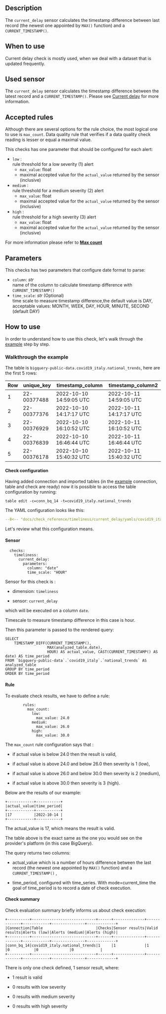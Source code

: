 ## Description

The `current_delay` sensor calculates the timestamp difference between last record
(the newest one appointed by `MAX()` function) and a `CURRENT_TIMESTAMP()`.

## When to use

Current delay check is mostly used, when we deal with a dataset that is updated frequently.

## Used sensor
The `current_delay` sensor calculates the timestamp difference between the latest record and a `CURRENT_TIMESTAMP()`. Please see
[Current delay](../../../sensor_reference/timeliness/current_delay/current_delay.md) for more information.

## Accepted rules

Although there are several options for the rule choice, the most logical one to use is `max_count`.
Data quality rule that verifies if a data quality check reading is lesser or equal a maximal value.

This checks has one parameter that should be configured for each alert:

- `low` :
  <br/>rule threshold for a low severity (1) alert 
    - `max_value`: float 
    - maximal accepted value for the `actual_value` returned by the sensor (inclusive)
- `medium` :
  <br/>rule threshold for a medium severity (2) alert
    - `max_value`: float
    - maximal accepted value for the `actual_value` returned by the sensor (inclusive)
- `high` :
  <br/>rule threshold for a high severity (3) alert 
    - `max_value`: float
    - maximal accepted value for the `actual_value` returned by the sensor (inclusive)

For more information please refer to [__Max count__](../../../rule_reference/comparison/max_count.md)

## Parameters

This checks has two parameters that configure date format to parse:

- `column`: _str_
  <br/>name of the column to calculate timestamp difference with `CURRENT_TIMESTAMP()`
- `time_scale`: _str_ (Optional)
  <br/>time scale to measure timestamp difference,the default value is DAY, acceptable values: MONTH, WEEK, DAY, HOUR, 
MINUTE, SECOND (default DAY)

## How to use

In order to understand how to use this check, let's walk through the [example](../../../examples/timeliness/current_delay/current_delay.md) step by step.

### Walkthrough the example

The table is `bigquery-public-data.covid19_italy.national_trends`, here are the first 5 rows:

| Row | unique_key  | timestamp_column        | timestamp_column2       |
|-----|-------------|-------------------------|-------------------------|
| 1   | 22-00377488 | 2022-10-10 14:59:05 UTC | 2022-10-11 14:59:05 UTC |
| 2   | 22-00377376 | 2022-10-10 14:17:17 UTC | 2022-10-11 14:17:17 UTC |
| 3   | 22-00376929 | 2022-10-10 16:10:52 UTC | 2022-10-11 16:10:52 UTC |
| 4   | 22-00376839 | 2022-10-10 16:46:44 UTC | 2022-10-11 16:46:44 UTC |
| 5   | 22-00376178 | 2022-10-10 15:40:32 UTC | 2022-10-11 15:40:32 UTC |

#### Check configuration
Having added connection and imported tables (in the [example](../../../examples/timeliness/current_delay/current_delay.md)
connection, table and check are ready) now it is possible to access the table configuration by running:

```
table edit -c=conn_bq_14 -t=covid19_italy.national_trends
```

The YAML configuration looks like this:

```yaml hl_lines="11-24" linenums="1"
--8<-- "docs/check_reference/timeliness/current_delay/yamls/covid19_italy.national_trends.dqotable.yaml"
```

Let's review what this configuration means.

#### Sensor

```
  checks:
    timeliness:
      current_delay:
        parameters:
          column: "date"
          time_scale: "HOUR"
```
Sensor for this check is :

- dimension: `timeliness`

- sensor: `current_delay`

which will be executed on a column `date`.

Timescale to measure timestamp difference in this case is hour.

Then this parameter is passed to the rendered query:

```
SELECT
    TIMESTAMP_DIFF(CURRENT_TIMESTAMP(),
                   MAX(analyzed_table.date),
                   HOUR) AS actual_value, CAST(CURRENT_TIMESTAMP() AS date) AS time_period
FROM `bigquery-public-data`.`covid19_italy`.`national_trends` AS analyzed_table
GROUP BY time_period
ORDER BY time_period
```

#### Rule
To evaluate check results, we have to define a rule:

```
        rules:
          max_count:
            low:
              max_value: 24.0
            medium:
              max_value: 26.0
            high:
              max_value: 30.0
```
The `max_count` rule configuration says that :

- if actual value is below 24.0 then the result is valid,

- if actual value is above 24.0 and below 26.0 then severity is 1 (low),

- if actual value is above 26.0 and below 30.0 then severity is 2 (medium),

- if actual value is above 30.0 then severity is 3 (high).

Below are the results of our example:

```
+------------+-----------+
|actual_value|time_period|
+------------+-----------+
|17          |2022-10-14 |
+------------+-----------+
```

The actual_value is 17, which means the result is valid.

The table above is the exact same as the one you would see on the provider's platform (in this case BigQuery).

The query returns two columns: 

- actual_value which is a number of hours difference between the last record
(the newest one appointed by `MAX()` function) and a `CURRENT_TIMESTAMP()` , 

- time_period, configured with time_series. With mode=current_time the goal of time_period is to record a date of check execution.

#### Check summary
Check evaluation summary briefly informs us about check execution:

```
+----------+-----------------------------+------+--------------+-------------+------------+---------------+-------------+
|Connection|Table                        |Checks|Sensor results|Valid results|Alerts (low)|Alerts (medium)|Alerts (high)|
+----------+-----------------------------+------+--------------+-------------+------------+---------------+-------------+
|conn_bq_14|covid19_italy.national_trends|1     |1             |1            |0           |0              |0            |
+----------+-----------------------------+------+--------------+-------------+------------+---------------+-------------+
```

There is only one check defined, 1 sensor result, where:

- 1 result is valid

- 0 results with low severity

- 0 results with medium severity

- 0 results with high severity